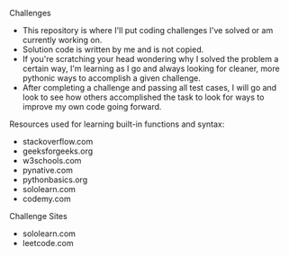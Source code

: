 Challenges

- This repository is where I'll put coding challenges I've solved or am currently working on.
- Solution code is written by me and is not copied.
- If you're scratching your head wondering why I solved the problem a certain way, I'm learning 
  as I go and always looking for cleaner, more pythonic ways to accomplish a given challenge.
- After completing a challenge and passing all test cases, I will go and look to see how others 
  accomplished the task to look for ways to improve my own code going forward.

Resources used for learning built-in functions and syntax:

- stackoverflow.com
- geeksforgeeks.org
- w3schools.com
- pynative.com
- pythonbasics.org
- sololearn.com
- codemy.com

Challenge Sites

- sololearn.com
- leetcode.com